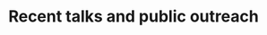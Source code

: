 ---
title: Recent talks and public outreach
cms_exclude: true

# View.
#   1 = List
#   2 = Compact
#   3 = Card
#   4 = Citation (publication only)
view: 4

# Optional header image (relative to `static/media/` folder).
header:
  caption: ''
  image: ''
---